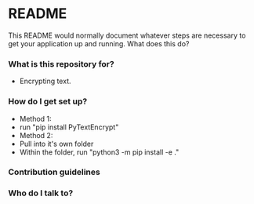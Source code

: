 # README #

This README would normally document whatever steps are necessary to get your application up and running. What does this do?

### What is this repository for? ###

* Encrypting text.  

### How do I get set up? ###

* Method 1: 
* run "pip install PyTextEncrypt"
* Method 2:
* Pull into it's own folder
* Within the folder, run "python3 -m pip install -e ."

### Contribution guidelines ###


### Who do I talk to? ###

